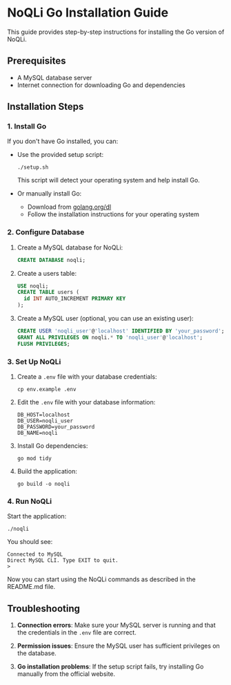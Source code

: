 # NoQLi Go Installation Guide

This guide provides step-by-step instructions for installing the Go version of NoQLi.

## Prerequisites

- A MySQL database server
- Internet connection for downloading Go and dependencies

## Installation Steps

### 1. Install Go

If you don't have Go installed, you can:

- Use the provided setup script:
  ```
  ./setup.sh
  ```
  This script will detect your operating system and help install Go.

- Or manually install Go:
  - Download from [golang.org/dl](https://golang.org/dl/)
  - Follow the installation instructions for your operating system

### 2. Configure Database

1. Create a MySQL database for NoQLi:
   ```sql
   CREATE DATABASE noqli;
   ```

2. Create a users table:
   ```sql
   USE noqli;
   CREATE TABLE users (
     id INT AUTO_INCREMENT PRIMARY KEY
   );
   ```

3. Create a MySQL user (optional, you can use an existing user):
   ```sql
   CREATE USER 'noqli_user'@'localhost' IDENTIFIED BY 'your_password';
   GRANT ALL PRIVILEGES ON noqli.* TO 'noqli_user'@'localhost';
   FLUSH PRIVILEGES;
   ```

### 3. Set Up NoQLi

1. Create a `.env` file with your database credentials:
   ```
   cp env.example .env
   ```

2. Edit the `.env` file with your database information:
   ```
   DB_HOST=localhost
   DB_USER=noqli_user
   DB_PASSWORD=your_password
   DB_NAME=noqli
   ```

3. Install Go dependencies:
   ```
   go mod tidy
   ```

4. Build the application:
   ```
   go build -o noqli
   ```

### 4. Run NoQLi

Start the application:
```
./noqli
```

You should see:
```
Connected to MySQL
Direct MySQL CLI. Type EXIT to quit.
> 
```

Now you can start using the NoQLi commands as described in the README.md file.

## Troubleshooting

1. **Connection errors**: Make sure your MySQL server is running and that the credentials in the `.env` file are correct.

2. **Permission issues**: Ensure the MySQL user has sufficient privileges on the database.

3. **Go installation problems**: If the setup script fails, try installing Go manually from the official website. 